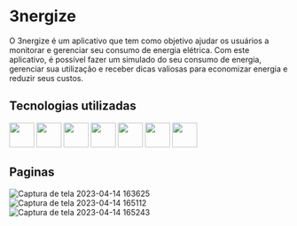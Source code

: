 <h1>3nergize</h1>
<p>O 3nergize é um aplicativo que tem como objetivo ajudar os usuários a monitorar e gerenciar seu consumo de energia elétrica. Com este aplicativo, é possível fazer um simulado do seu consumo de energia, gerenciar sua utilização e receber dicas valiosas para economizar energia e reduzir seus custos.</p>

<h2>Tecnologias utilizadas</h2>

<p>
 <img width="45px" src="https://cdn.jsdelivr.net/gh/devicons/devicon/icons/html5/html5-original.svg" />
 <img width="45px" src="https://cdn.jsdelivr.net/gh/devicons/devicon/icons/css3/css3-original.svg" />
 <img width="45px" src="https://cdn.jsdelivr.net/gh/devicons/devicon/icons/javascript/javascript-original.svg" />
 <img width="45px" src="https://cdn.jsdelivr.net/gh/devicons/devicon/icons/typescript/typescript-original.svg" />
 <img width="45px" src="https://cdn.jsdelivr.net/gh/devicons/devicon/icons/git/git-original.svg" />
 <img width="45px" src="https://cdn.jsdelivr.net/gh/devicons/devicon/icons/nodejs/nodejs-original.svg" />
 <img width="45px" src="https://cdn.jsdelivr.net/gh/devicons/devicon/icons/react/react-original-wordmark.svg" />
 </p>
 
 <h2>Paginas</h2>

![Captura de tela 2023-04-14 163625](https://user-images.githubusercontent.com/103793795/232141790-a83e680b-c30e-4393-9d31-e4f1a8de5d95.png)
![Captura de tela 2023-04-14 165112](https://user-images.githubusercontent.com/103793795/232142468-cb9070bc-fa78-4e91-bc7b-b8d6f633f11a.png)
![Captura de tela 2023-04-14 165243](https://user-images.githubusercontent.com/103793795/232142477-208dff02-3650-495d-85e2-e0caf5a5f0f3.png)

